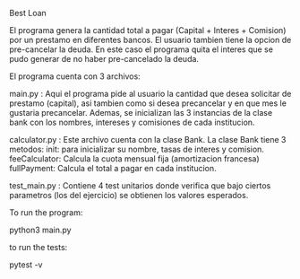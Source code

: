 Best Loan

El programa genera la cantidad total a pagar (Capital + Interes + Comision) por un prestamo en diferentes bancos. El usuario tambien tiene la opcion de pre-cancelar la deuda. En este caso el programa quita el interes que se pudo generar de no haber pre-cancelado la deuda.

El programa cuenta con 3 archivos:

main.py : Aqui el programa pide al usuario la cantidad que desea solicitar de prestamo (capital), asi tambien como si desea precancelar y en que mes le gustaria precancelar. Ademas, se inicializan las 3 instancias de la clase bank con los nombres, intereses y comisiones de cada institucion.

calculator.py : Este archivo cuenta con la clase Bank. La clase Bank tiene 3 metodos:
    init: para inicializar su nombre, tasas de interes y comision. 
    feeCalculator: Calcula la cuota mensual fija (amortizacion francesa)
    fullPayment: Calcula el total a pagar en cada institucion. 

test_main.py : Contiene 4 test unitarios donde verifica que bajo ciertos parametros (los del ejercicio) se obtienen los valores esperados.

To run the program:

python3 main.py

to run the tests:

pytest -v

